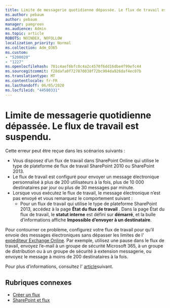 ```yaml
---
title: Limite de messagerie quotidienne dépassée. Le flux de travail est suspendu.
ms.author: pebaum
author: pebaum
manager: pamgreen
ms.audience: Admin
ms.topic: article
ROBOTS: NOINDEX, NOFOLLOW
localization_priority: Normal
ms.collection: Adm_O365
ms.custom:
- "5200020"
- "1227"
ms.openlocfilehash: 701c4aef6bfc0c4a2c4570f6dd16dbe4f99efc44
ms.sourcegitcommit: f28dafa0f727870038f72bc904da926daf4ec07b
ms.translationtype: MT
ms.contentlocale: fr-FR
ms.lasthandoff: 06/05/2020
ms.locfileid: "44580331"
---
```

# <a name="daily-email-limit-exceeded-workflow-is-suspended"></a>Limite de messagerie quotidienne dépassée. Le flux de travail est suspendu.

Cette erreur peut être reçue dans les scénarios suivants :

- Vous disposez d’un flux de travail dans SharePoint Online qui utilise le type de plateforme de flux de travail SharePoint 2010 ou SharePoint 2013.
- Le flux de travail est configuré pour envoyer un message électronique personnalisé à plus de 200 utilisateurs à la fois, plus de 10 000 destinataires par jour ou plus de 30 messages par minute.
- Lorsque vous exécutez le flux de travail, le message électronique n’est pas envoyé et vous remarquez le comportement suivant :
    - Pour un flux de travail qui utilise le type de plateforme SharePoint 2013, accédez à la page **État du flux de travail** . Dans la page État du flux de travail, le **statut interne** est défini sur **démarré**, et la bulle d’informations affiche **Impossible d’envoyer à un destinataire**.

Pour contourner ce problème, configurez votre flux de travail pour qu’il envoie des messages électroniques sans dépasser les limites de l' [expéditeur Exchange Online](https://docs.microsoft.com/office365/servicedescriptions/exchange-online-service-description/exchange-online-limits#recipientlimits). Par exemple, utilisez une pause dans le flux de travail, envoyez l’e-mail à un groupe de sécurité Microsoft 365, à un groupe de distribution ou à un groupe de sécurité à extension messagerie, ou envoyez le message à moins de 200 destinataires à la fois.


Pour plus d’informations, consultez l' [article](https://support.microsoft.com/help/3150442/daily-email-limit-has-exceeded-and-your-workflow-has-been-suspended-or)suivant.

## <a name="related-topics"></a>Rubriques connexes
- [Créer un flux](https://support.office.com/article/Create-a-flow-for-a-list-or-library-in-SharePoint-Online-or-OneDrive-for-Business-a9c3e03b-0654-46af-a254-20252e580d01) 
- [SharePoint et flux](https://flow.microsoft.com/blog/sharepoint-and-flow/) 